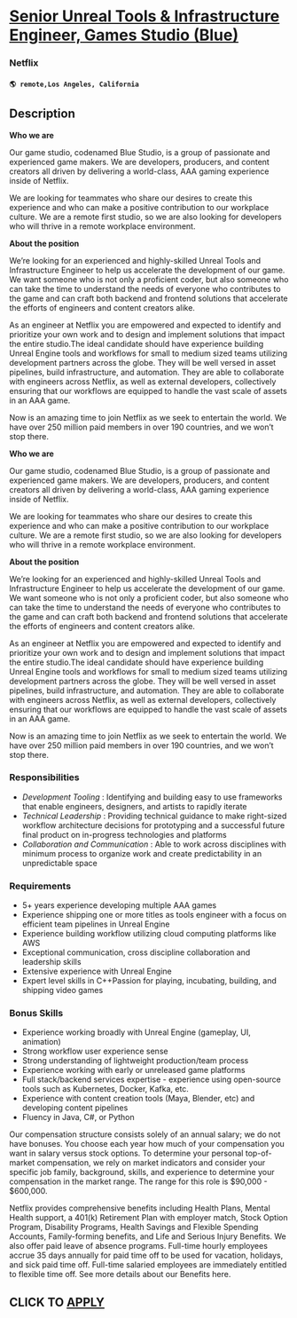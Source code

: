 # [Senior Unreal Tools & Infrastructure Engineer, Games Studio (Blue)](https://www.remotewlb.com/apply/senior-unreal-tools-infrastructure-engineer-games-studio-blue)  
### Netflix  
#### `🌎 remote,Los Angeles, California`  

## Description

 **Who we are**

  

Our game studio, codenamed Blue Studio, is a group of passionate and experienced game makers. We are developers, producers, and content creators all driven by delivering a world-class, AAA gaming experience inside of Netflix.

We are looking for teammates who share our desires to create this experience and who can make a positive contribution to our workplace culture. We are a remote first studio, so we are also looking for developers who will thrive in a remote workplace environment.

  

 **About the position**

  

We’re looking for an experienced and highly-skilled Unreal Tools and Infrastructure Engineer to help us accelerate the development of our game. We want someone who is not only a proficient coder, but also someone who can take the time to understand the needs of everyone who contributes to the game and can craft both backend and frontend solutions that accelerate the efforts of engineers and content creators alike.

As an engineer at Netflix you are empowered and expected to identify and prioritize your own work and to design and implement solutions that impact the entire studio.The ideal candidate should have experience building Unreal Engine tools and workflows for small to medium sized teams utilizing development partners across the globe. They will be well versed in asset pipelines, build infrastructure, and automation. They are able to collaborate with engineers across Netflix, as well as external developers, collectively ensuring that our workflows are equipped to handle the vast scale of assets in an AAA game.

Now is an amazing time to join Netflix as we seek to entertain the world. We have over 250 million paid members in over 190 countries, and we won’t stop there.

  

 **Who we are**

  

Our game studio, codenamed Blue Studio, is a group of passionate and experienced game makers. We are developers, producers, and content creators all driven by delivering a world-class, AAA gaming experience inside of Netflix.

We are looking for teammates who share our desires to create this experience and who can make a positive contribution to our workplace culture. We are a remote first studio, so we are also looking for developers who will thrive in a remote workplace environment.

  

 **About the position**

  

We’re looking for an experienced and highly-skilled Unreal Tools and Infrastructure Engineer to help us accelerate the development of our game. We want someone who is not only a proficient coder, but also someone who can take the time to understand the needs of everyone who contributes to the game and can craft both backend and frontend solutions that accelerate the efforts of engineers and content creators alike.

As an engineer at Netflix you are empowered and expected to identify and prioritize your own work and to design and implement solutions that impact the entire studio.The ideal candidate should have experience building Unreal Engine tools and workflows for small to medium sized teams utilizing development partners across the globe. They will be well versed in asset pipelines, build infrastructure, and automation. They are able to collaborate with engineers across Netflix, as well as external developers, collectively ensuring that our workflows are equipped to handle the vast scale of assets in an AAA game.

Now is an amazing time to join Netflix as we seek to entertain the world. We have over 250 million paid members in over 190 countries, and we won’t stop there.

  

### Responsibilities

*  _Development Tooling_ : Identifying and building easy to use frameworks that enable engineers, designers, and artists to rapidly iterate
*  _Technical Leadership_ : Providing technical guidance to make right-sized workflow architecture decisions for prototyping and a successful future final product on in-progress technologies and platforms
*  _Collaboration and Communication_ : Able to work across disciplines with minimum process to organize work and create predictability in an unpredictable space

  

### Requirements

* 5+ years experience developing multiple AAA games
* Experience shipping one or more titles as tools engineer with a focus on efficient team pipelines in Unreal Engine
* Experience building workflow utilizing cloud computing platforms like AWS
* Exceptional communication, cross discipline collaboration and leadership skills
* Extensive experience with Unreal Engine
* Expert level skills in C++Passion for playing, incubating, building, and shipping video games

  

### Bonus Skills

* Experience working broadly with Unreal Engine (gameplay, UI, animation)
* Strong workflow user experience sense
* Strong understanding of lightweight production/team process
* Experience working with early or unreleased game platforms
* Full stack/backend services expertise - experience using open-source tools such as Kubernetes, Docker, Kafka, etc.
* Experience with content creation tools (Maya, Blender, etc) and developing content pipelines
* Fluency in Java, C#, or Python

  

Our compensation structure consists solely of an annual salary; we do not have bonuses. You choose each year how much of your compensation you want in salary versus stock options. To determine your personal top-of-market compensation, we rely on market indicators and consider your specific job family, background, skills, and experience to determine your compensation in the market range. The range for this role is $90,000 - $600,000.

  

Netflix provides comprehensive benefits including Health Plans, Mental Health support, a 401(k) Retirement Plan with employer match, Stock Option Program, Disability Programs, Health Savings and Flexible Spending Accounts, Family-forming benefits, and Life and Serious Injury Benefits. We also offer paid leave of absence programs. Full-time hourly employees accrue 35 days annually for paid time off to be used for vacation, holidays, and sick paid time off. Full-time salaried employees are immediately entitled to flexible time off. See more details about our Benefits here.

  
## CLICK TO [APPLY](https://www.remotewlb.com/apply/senior-unreal-tools-infrastructure-engineer-games-studio-blue)

